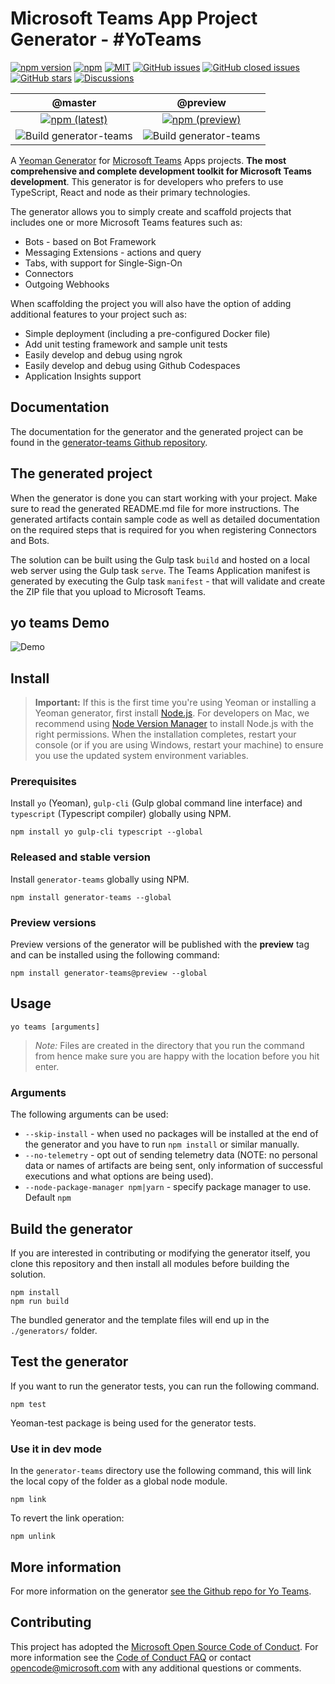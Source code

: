 # Microsoft Teams App Project Generator - #YoTeams

[![npm version](https://badge.fury.io/js/generator-teams.svg)](https://www.npmjs.com/package/generator-teams)
[![npm](https://img.shields.io/npm/dt/generator-teams.svg)](https://www.npmjs.com/package/generator-teams)
[![MIT](https://img.shields.io/npm/l/generator-teams.svg)](https://github.com/pnp/generator-teams/blob/preview/LICENSE.md)
[![GitHub issues](https://img.shields.io/github/issues/PnP/generator-teams.svg)](https://github.com/PnP/generator-teams/issues)
[![GitHub closed issues](https://img.shields.io/github/issues-closed/PnP/generator-teams.svg)](https://github.com/PnP/generator-teams/issues?q=is%3Aissue+is%3Aclosed)
[![GitHub stars](https://img.shields.io/github/stars/PnP/generator-teams.svg)](https://github.com/PnP/generator-teams/stargazers)
[![Discussions](https://img.shields.io/badge/discuss-on%20Github-green)](https://github.com/pnp/generator-teams/discussions)

 | @master | @preview |
 :--------:|:---------:
 [![npm (latest)](https://img.shields.io/npm/v/generator-teams/latest.svg)](https://www.npmjs.com/package/generator-teams)|[![npm (preview)](https://img.shields.io/npm/v/generator-teams/preview.svg)](https://www.npmjs.com/package/generator-teams)
 ![Build generator-teams](https://github.com/pnp/generator-teams/workflows/Build%20generator-teams/badge.svg)|![Build generator-teams](https://github.com/pnp/generator-teams/workflows/Build%20generator-teams/badge.svg?branch=preview)

A [Yeoman Generator](http://yeoman.io/) for [Microsoft Teams](https://teams.microsoft.com) Apps projects. **The most comprehensive and complete development toolkit for Microsoft Teams development**. This generator is for developers who prefers to use TypeScript, React and node as their primary technologies.

The generator allows you to simply create and scaffold projects that includes one or more Microsoft Teams features such as:

* Bots - based on Bot Framework
* Messaging Extensions - actions and query
* Tabs, with support for Single-Sign-On
* Connectors
* Outgoing Webhooks

When scaffolding the project you will also have the option of adding additional features to your project such as:

* Simple deployment (including a pre-configured Docker file)
* Add unit testing framework and sample unit tests
* Easily develop and debug using ngrok
* Easily develop and debug using Github Codespaces
* Application Insights support

## Documentation

The documentation for the generator and the generated project can be found in the [generator-teams Github repository](https://github.com/pnp/generator-teams/tree/master/docs/docs).

## The generated project

When the generator is done you can start working with your project. Make sure to read the generated README.md file for more instructions. The generated artifacts contain sample code as well as detailed documentation on the required steps that is required for you when registering Connectors and Bots.

The solution can be built using the Gulp task `build` and hosted on a local web server using the Gulp task `serve`. The Teams Application manifest is generated by executing the Gulp task `manifest` - that will validate and create the ZIP file that you upload to Microsoft Teams.

## yo teams Demo

![Demo](/docs/assets/demo.gif)

## Install

> **Important:** If this is the first time you're using Yeoman or installing a Yeoman generator, first install [Node.js](https://nodejs.org). For developers on Mac, we recommend using [Node Version Manager](https://github.com/creationix/nvm) to install Node.js with the right permissions. When the installation completes, restart your console (or if you are using Windows, restart your machine) to ensure you use the updated system environment variables.

### Prerequisites

Install `yo` (Yeoman), `gulp-cli` (Gulp global command line interface) and `typescript` (Typescript compiler) globally using NPM.

``` Shell
npm install yo gulp-cli typescript --global
```

### Released and stable version

Install `generator-teams` globally using NPM.

```Shell
npm install generator-teams --global
```

### Preview versions

Preview versions of the generator will be published with the **preview** tag and can be installed using the following command:

``` Shell
npm install generator-teams@preview --global
```

## Usage

``` Shell
yo teams [arguments]
```

> *Note:* Files are created in the directory that you run the command from hence make sure you are happy with the location before you hit enter.

### Arguments

 The following arguments can be used:

* `--skip-install` - when used no packages will be installed at the end of the generator and you have to run `npm install` or similar manually.
* `--no-telemetry` - opt out of sending telemetry data (NOTE: no personal data or names of artifacts are being sent, only information of successful executions and what options are being used).
* `--node-package-manager npm|yarn` - specify package manager to use. Default `npm`

## Build the generator

If you are interested in contributing or modifying the generator itself, you clone this repository and then install all modules before building the solution.

``` Shell
npm install
npm run build
```

The bundled generator and the template files will end up in the `./generators/` folder.

## Test the generator

If you want to run the generator tests, you can run the following command.

``` Shell
npm test
```

Yeoman-test package is being used for the generator tests.

### Use it in dev mode

In the `generator-teams` directory use the following command, this will link the local copy of the folder as a global node module.

``` Shell
npm link
```

To revert the link operation:

``` Shell
npm unlink
```

## More information

For more information on the generator [see the Github repo for Yo Teams](https://aka.ms/yoteams).

## Contributing

This project has adopted the [Microsoft Open Source Code of Conduct](https://opensource.microsoft.com/codeofconduct/). For more information see the [Code of Conduct FAQ](https://opensource.microsoft.com/codeofconduct/faq/) or contact [opencode@microsoft.com](mailto:opencode@microsoft.com) with any additional questions or comments.
